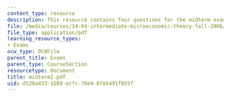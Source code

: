 ```yaml
---
content_type: resource
description: This resource contains four questions for the midterm exams.
file: /media/courses/14-04-intermediate-microeconomic-theory-fall-2006/d520a4331b89ecfc70e907e5491f855f_midterm2.pdf
file_type: application/pdf
learning_resource_types:
- Exams
ocw_type: OCWFile
parent_title: Exams
parent_type: CourseSection
resourcetype: Document
title: midterm2.pdf
uid: d520a433-1b89-ecfc-70e9-07e5491f855f
---
```

